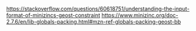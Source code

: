 https://stackoverflow.com/questions/60618751/understanding-the-input-format-of-minizincs-geost-constraint
https://www.minizinc.org/doc-2.7.6/en/lib-globals-packing.html#mzn-ref-globals-packing-geost-bb